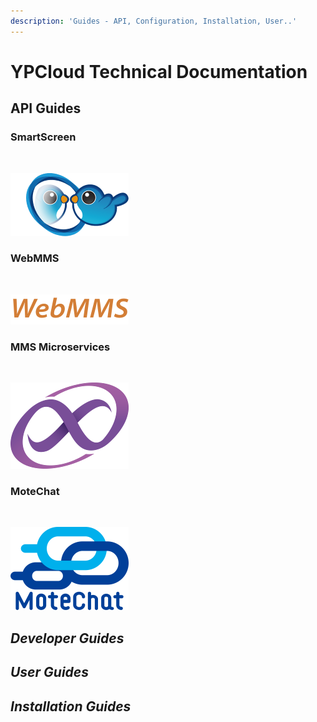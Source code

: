 ```yaml
---
description: 'Guides - API, Configuration, Installation, User..'
---
```


# YPCloud Technical Documentation


## API Guides



### SmartScreen
<div>
 <br>
 
 <a href="https://gitbook.ypcloud.com/smartscreen-api-guide" target="_blank"><img src=".gitbook/assets/ss.png" /></a>
<br>
</div>

### WebMMS
<div>
 <br>
 
 <a href="https://gitbook.ypcloud.com/webmms-api-guide" target="_blank"><img src=".gitbook/assets/webmms_s.png" /></a>
<br>
</div>

### MMS Microservices<div>
 <br>
 
 <a href="https://gitbook.ypcloud.com/mms-microservices-api-guide" target="_blank"><img src=".gitbook/assets/mms_s.png" /></a>
<br>
</div>

### MoteChat
<div>
 <br>
 
 <a href="https://gitbook.ypcloud.com/motechat-api-guide" target="_blank"><img src=".gitbook/assets/mc_s.png" /></a>
<br>
</div>

## *Developer Guides*




## *User Guides*




## *Installation Guides*





 



